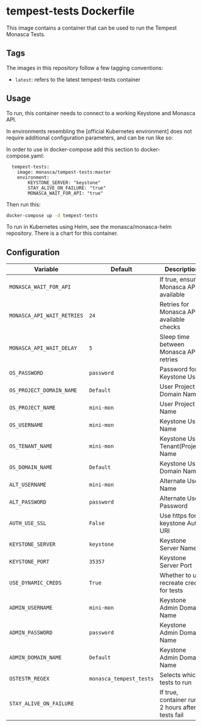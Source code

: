 tempest-tests Dockerfile
============================

This image contains a container that can be used to run the Tempest Monasca
Tests.

Tags
----

The images in this repository follow a few tagging conventions:

 * `latest`: refers to the latest tempest-tests container

Usage
-----

To run, this container needs to connect to a working Keystone and Monasca API.

In environments resembling the [official Kubernetes environment]
does not require additional configuration parameters, and can be run like so:

In order to use in docker-compose add this section to docker-compose.yaml:
```
  tempest-tests:
    image: monasca/tempest-tests:master
    environment:
        KEYSTONE_SERVER: "keystone"
        STAY_ALIVE_ON_FAILURE: "true"
        MONASCA_WAIT_FOR_API: "true"
```

Then run this:
```bash
docker-compose up -d tempest-tests
```

To run in Kubernetes using Helm, see the monasca/monasca-helm repository. There is a chart for this
container.

Configuration
-------------

| Variable                  | Default                 | Description                                        |
|-------------------------- |-------------------------|----------------------------------------------------|
| `MONASCA_WAIT_FOR_API`    |                         | If true, ensure Monasca API is available           |
| `MONASCA_API_WAIT_RETRIES`| `24`                    | Retries for Monasca API available checks           |
| `MONASCA_API_WAIT_DELAY`  | `5`                     | Sleep time between Monasca API retries             |
| `OS_PASSWORD`             | `password`              | Password for Keystone User                         |
| `OS_PROJECT_DOMAIN_NAME`  | `Default`               | User Project Domain Name                           |
| `OS_PROJECT_NAME`         | `mini-mon`              | User Project Name                                  |
| `OS_USERNAME`             | `mini-mon`              | Keystone User Name                                 |
| `OS_TENANT_NAME`          | `mini-mon`              | Keystone User Tenant(Project) Name                 |
| `OS_DOMAIN_NAME`          | `Default`               | Keystone User Domain Name                          |
| `ALT_USERNAME`            | `mini-mon`              | Alternate User Name                                |
| `ALT_PASSWORD`            | `password`              | Alternate User Password                            |
| `AUTH_USE_SSL`            | `False`                 | Use https for keystone Auth URI                    |
| `KEYSTONE_SERVER`         | `keystone`              | Keystone Server Name                               |
| `KEYSTONE_PORT`           | `35357`                 | Keystone Server Port                               |
| `USE_DYNAMIC_CREDS`       | `True`                  | Whether to use recreate creds for tests            |
| `ADMIN_USERNAME`          | `mini-mon`              | Keystone Admin Domain Name                         |
| `ADMIN_PASSWORD`          | `password`              | Keystone Admin Domain Name                         |
| `ADMIN_DOMAIN_NAME`       | `Default`               | Keystone Admin Domain Name                         |
| `OSTESTR_REGEX`           | `monasca_tempest_tests` | Selects which tests to run                         |
| `STAY_ALIVE_ON_FAILURE`   |                         | If true, container runs 2 hours after tests fail   |


[1]: https://github.com/hpcloud-mon/monasca-docker/blob/master/k8s/
